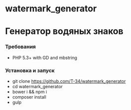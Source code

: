 # watermark_generator
# Генератор водяных знаков

### Требования

 - PHP 5.3+ with GD and mbstring

### Установка и запуск

- git clone https://github.com/T-34/watermark_generator
- cd watermark_generator
- bower i && npm i
- composer install
- gulp
